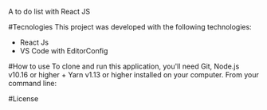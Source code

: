 
A to do list with React JS

#Tecnologies
This project was developed with the following technologies:

- React Js
- VS Code with EditorConfig

#How to use
To clone and run this application, you'll need Git, Node.js v10.16 or higher + Yarn v1.13 or
higher installed on your computer. From your command line:

#License

